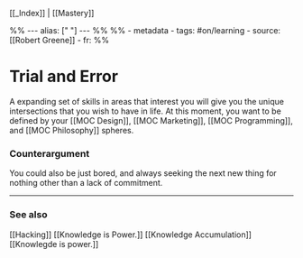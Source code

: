 
[[_Index]] | [[Mastery]]

%% ---
alias: [" "]
--- %%
%% - metadata
	- tags: #on/learning 
	- source: [[Robert Greene]]
	- fr: 
%%

# Trial and Error

A expanding set of skills in areas that interest you will give you the unique intersections that you wish to have in life. At this moment, you want to be defined by your [[MOC Design]], [[MOC Marketing]], [[MOC Programming]], and [[MOC Philosophy]] spheres. 

### Counterargument
You could also be just bored, and always seeking the next new thing for nothing other than a lack of commitment. 

-------------
### See also
[[Hacking]] [[Knowledge is Power.]] [[Knowledge Accumulation]] [[Knowlegde is power.]]

